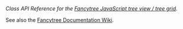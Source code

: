 *Class API Reference for the [Fancytree JavaScript tree view / tree grid](https://github.com/mar10/fancytree/).*

See also the [Fancytree Documentation Wiki](https://github.com/mar10/fancytree/wiki/).

